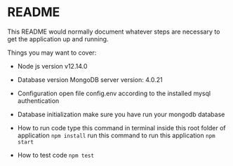 # README

This README would normally document whatever steps are necessary to get the
application up and running.

Things you may want to cover:

* Node js version
 v12.14.0

* Database version
MongoDB server version: 4.0.21

* Configuration
open file config.env
according to the installed mysql authentication

* Database initialization
make sure you have run your mongodb database

* How to run code
type this command in terminal inside this root folder of application
```npm install```
run this command to run this application
```npm start```
* How to test code
```npm test```
